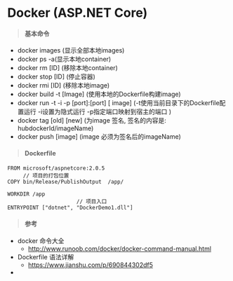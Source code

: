 # Docker (ASP.NET Core) 

> ####  基本命令

- docker images (显示全部本地images)
- docker ps -a(显示本地container)
- docker rm [ID] (移除本地container)
- docker stop [ID] (停止容器)
- docker rmi [ID] (移除本地image)
- docker build -t [Image] (使用本地的Dockerfile构建image)
- docker run -t -i -p \[port\]:\[port\] [ image]  (-t使用当前目录下的Dockerfile配置运行  -i设置为隐式运行  -p指定端口映射到宿主的端口 )
- docker tag \[old\] \[new\] (为image 签名, 签名的内容是: hubdockerId/imageName)
- docker push [image] (image 必须为签名后的imageName)



> #### Dockerfile

```
FROM microsoft/aspnetcore:2.0.5
	 // 项目的打包位置
COPY bin/Release/PublishOutput  /app/    

WORKDIR /app
					  // 项目入口
ENTRYPOINT ["dotnet", "DockerDemo1.dll"]
```

> #### 参考

- docker 命令大全 
  - http://www.runoob.com/docker/docker-command-manual.html
- Dockerfile 语法详解
  - https://www.jianshu.com/p/690844302df5
- ​

